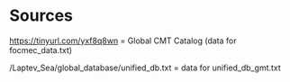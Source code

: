 # Sources

https://tinyurl.com/yxf8q8wn  = Global CMT Catalog (data for focmec_data.txt)

/Laptev_Sea/global_database/unified_db.txt  = data for unified_db_gmt.txt 
